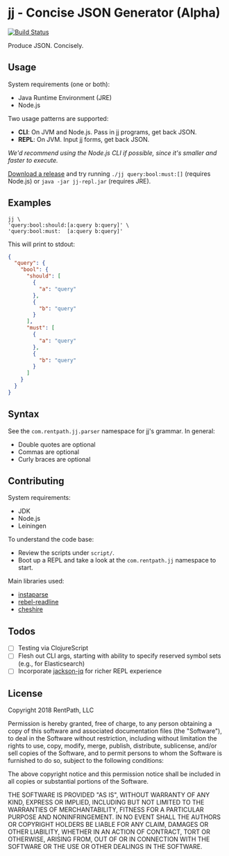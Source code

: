 # jj - Concise JSON Generator (Alpha)

[![Build Status](https://travis-ci.org/rentpath/jj.svg?branch=master)](https://travis-ci.org/rentpath/jj)

Produce JSON. Concisely.

## Usage

System requirements (one or both):

- Java Runtime Environment (JRE)
- Node.js

Two usage patterns are supported:

- **CLI**: On JVM and Node.js. Pass in jj programs, get back JSON.
- **REPL**: On JVM. Input jj forms, get back JSON.

_We'd recommend using the Node.js CLI if possible, since it's smaller and faster to execute._

[Download a release](https://github.com/rentpath/jj/releases) and try running `./jj query:bool:must:[]` (requires Node.js) or `java -jar jj-repl.jar` (requires JRE).

## Examples

```
jj \
'query:bool:should:[a:query b:query]' \
'query:bool:must:  [a:query b:query]'
```

This will print to stdout:

```json
{
  "query": {
    "bool": {
      "should": [
        {
          "a": "query"
        },
        {
          "b": "query"
        }
      ],
      "must": [
        {
          "a": "query"
        },
        {
          "b": "query"
        }
      ]
    }
  }
}
```

## Syntax

See the `com.rentpath.jj.parser` namespace for jj's grammar. In general:

- Double quotes are optional
- Commas are optional
- Curly braces are optional

## Contributing

System requirements:

- JDK
- Node.js
- Leiningen

To understand the code base:

- Review the scripts under `script/`.
- Boot up a REPL and take a look at the `com.rentpath.jj` namespace to start.

Main libraries used:

- [instaparse](https://github.com/engelberg/instaparse)
- [rebel-readline](https://github.com/bhauman/rebel-readline)
- [cheshire](https://github.com/dakrone/cheshire)

## Todos

- [ ] Testing via ClojureScript
- [ ] Flesh out CLI args, starting with ability to specify reserved symbol sets (e.g., for Elasticsearch)
- [ ] Incorporate [jackson-jq](https://github.com/eiiches/jackson-jq) for richer REPL experience

## License

Copyright 2018 RentPath, LLC

Permission is hereby granted, free of charge, to any person obtaining a copy of this software and associated documentation files (the "Software"), to deal in the Software without restriction, including without limitation the rights to use, copy, modify, merge, publish, distribute, sublicense, and/or sell copies of the Software, and to permit persons to whom the Software is furnished to do so, subject to the following conditions:

The above copyright notice and this permission notice shall be included in all copies or substantial portions of the Software.

THE SOFTWARE IS PROVIDED "AS IS", WITHOUT WARRANTY OF ANY KIND, EXPRESS OR IMPLIED, INCLUDING BUT NOT LIMITED TO THE WARRANTIES OF MERCHANTABILITY, FITNESS FOR A PARTICULAR PURPOSE AND NONINFRINGEMENT. IN NO EVENT SHALL THE AUTHORS OR COPYRIGHT HOLDERS BE LIABLE FOR ANY CLAIM, DAMAGES OR OTHER LIABILITY, WHETHER IN AN ACTION OF CONTRACT, TORT OR OTHERWISE, ARISING FROM, OUT OF OR IN CONNECTION WITH THE SOFTWARE OR THE USE OR OTHER DEALINGS IN THE SOFTWARE.
